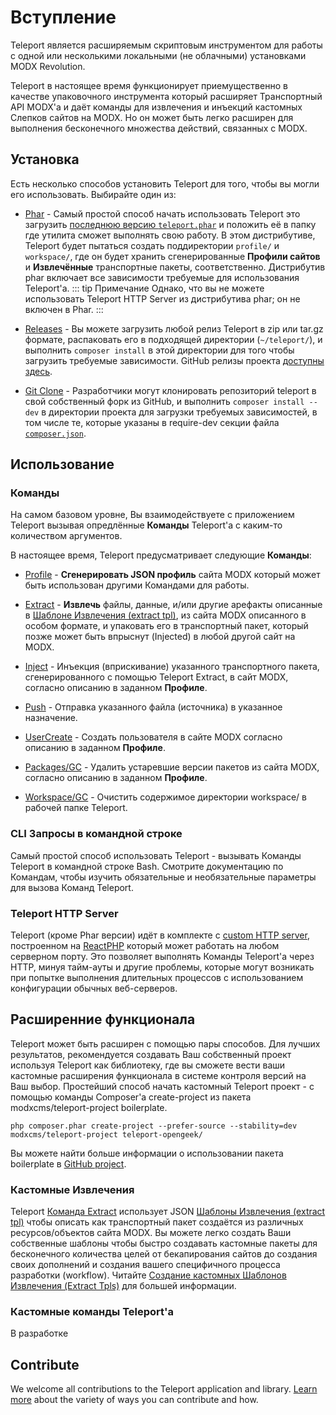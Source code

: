 # Вступление

Teleport является расширяемым скриптовым инструментом для работы с одной или несколькими локальными (не облачными) установками MODX Revolution.

Teleport в настоящее время функционирует приемущественно в качестве упаковочного инструмента который расширяет Транспортный API MODX'а и даёт команды для извлечения и инъекций кастомных Слепков сайтов на MODX. Но он может быть легко расширен для выполнения бесконечного множества действий, связанных с MODX.

## Установка

Есть несколько способов установить Teleport для того, чтобы вы могли его использовать. Выбирайте один из:

- [Phar][8] - Самый простой способ начать использовать Teleport это загрузить [последнюю версию `teleport.phar`][11] и положить её в папку где утилита сможет выполнять свою работу. В этом дистрибутиве, Teleport будет пытаться создать поддиректории `profile/` и `workspace/`, где он будет хранить сгенерированные **Профили сайтов** и **Извлечённые** транспортные пакеты, соответственно. Дистрибутив phar включает все зависимости требуемые для использования Teleport'а.
    ::: tip Примечание
    Однако, что вы не можете использовать Teleport HTTP Server из дистрибутива phar; он не включен в Phar.
    :::

- [Releases][9] - Вы можете загрузить любой релиз Teleport в zip или tar.gz формате, распаковать его в подходящей директории (`~/teleport/`), и выполнить `composer install` в этой директории для того чтобы загрузить требуемые зависимости. GitHub релизы проекта [доступны здесь](https://github.com/modxcms/teleport/releases).

- [Git Clone][10] - Разработчики могут клонировать репозиторий teleport в свой собственный форк из GitHub, и выполнить `composer install --dev` в директории проекта для загрузки требуемых зависимостей, в том числе те, которые указаны в require-dev секции файла [`composer.json`](https://github.com/modxcms/teleport/blob/master/composer.json).

## Использование

### Команды

На самом базовом уровне, Вы взаимодействуете с приложением Teleport вызывая опредлённые **Команды** Teleport'а с каким-то количеством аргументов.

В настоящее время, Teleport предусматривает следующие **Команды**:

- [Profile][1] - **Сгенерировать JSON профиль** сайта MODX который может быть использован другими Командами для работы.

- [Extract][2] - **Извлечь** файлы, данные, и/или другие арефакты описанные в [Шаблоне Извлечения (extract tpl)](https://github.com/modxcms/teleport/blob/master/doc/use/extract/tpl.md), из сайта MODX описанного в особом формате, и упаковать его в транспортный пакет, который позже может быть впрыснут (Injected) в любой другой сайт на MODX.

- [Inject][3] - Инъекция (вприскивание) указанного транспортного пакета, сгенерированного с помощью Teleport Extract, в сайт MODX, согласно описанию в заданном **Профиле**.

- [Push][4] - Отправка указанного файла (источника) в указанное назначение.

- [UserCreate][5] - Создать пользователя в сайте MODX согласно описанию в заданном **Профиле**.

- [Packages/GC][6] - Удалить устаревшие версии пакетов из сайта MODX, согласно описанию в заданном **Профиле**.

- [Workspace/GC][7] - Очистить содержимое директории workspace/ в рабочей папке Teleport.

### CLI Запросы в командной строке

Самый простой способ использовать Teleport - вызывать Команды Teleport в командной строке Bash. Смотрите документацию по Командам, чтобы изучить обязательные и необязательные параметры для вызова Команд Teleport.

### Teleport HTTP Server

Teleport (кроме Phar версии) идёт в комплекте с [custom HTTP server](https://github.com/modxcms/teleport/blob/master/doc/use/server.md), построенном на [ReactPHP](http://reactphp.org/) который может работать на любом серверном порту. Это позволяет выполнять Команды Teleport'а через HTTP, минуя тайм-ауты и другие проблемы, которые могут возникать при попытке выполнения длительных процессов с использованием конфигурации обычных веб-серверов.

## Расширенние функционала

Teleport может быть расширен с помощью пары способов. Для лучших результатов, рекомендуется создавать Ваш собственный проект используя Teleport как библиотеку, где вы сможете вести ваши кастомные расширения функционала в системе контроля версий на Ваш выбор.
Простейший способ начать кастомный Teleport проект - с помощью команды Composer'а create-project из пакета modxcms/teleport-project boilerplate.

```shell
php composer.phar create-project --prefer-source --stability=dev modxcms/teleport-project teleport-opengeek/
```

Вы можете найти больше информации о использовании пакета boilerplate в [GitHub project](https://github.com/modxcms/teleport-project "Teleport boilerplate project").

### Кастомные Извлечения

Teleport [Команда Extract](https://github.com/modxcms/teleport/blob/master/doc/use/extract.md) использует JSON [Шаблоны Извлечения (extract tpl)](https://github.com/modxcms/teleport/blob/master/doc/use/extract/tpl.md) чтобы описать как транспортный пакет создаётся из различных ресурсов/объектов сайта MODX. Вы можете легко создать Ваши собственные шаблоны чтобы быстро создавать кастомные пакеты для бесконечного количества целей от бекапирования сайтов до создания своих дополнений и создания вашего специфичного процесса разработки (workflow). Читайте [Создание кастомных Шаблонов Извлечения (Extract Tpls)](https://github.com/modxcms/teleport/blob/master/doc/extend/custom-extract-tpls.md) для большей информации.

### Кастомные команды Teleport'а

В разработке

## Contribute

We welcome all contributions to the Teleport application and library. [Learn more][12] about the variety of ways you can contribute and how.

[1]: https://github.com/modxcms/teleport/blob/master/doc/use/profile.md
[2]: https://github.com/modxcms/teleport/blob/master/doc/use/extract.md
[3]: https://github.com/modxcms/teleport/blob/master/doc/use/inject.md
[4]: https://github.com/modxcms/teleport/blob/master/doc/use/push.md
[5]: https://github.com/modxcms/teleport/blob/master/doc/use/user-create.md
[6]: https://github.com/modxcms/teleport/blob/master/doc/use/packages/gc.md
[7]: https://github.com/modxcms/teleport/blob/master/doc/use/workspace/gc.md
[8]: https://github.com/modxcms/teleport/tree/master/doc/doc/install/phar.md
[9]: https://github.com/modxcms/teleport/tree/master/doc/install/releases.md
[10]: https://github.com/modxcms/teleport/tree/master/doc/install/git-clone.md
[11]: http://modx.s3.amazonaws.com/releases/teleport/teleport.phar
[12]: https://github.com/modxcms/teleport/blob/master/doc/contribute.md
